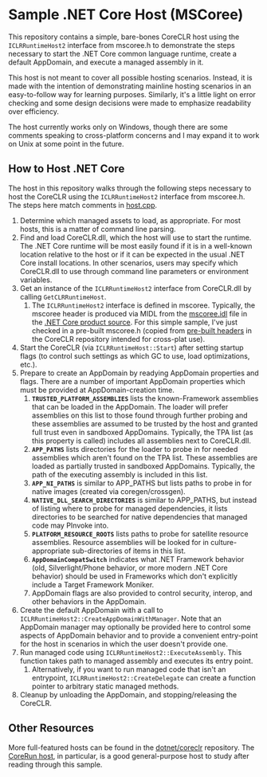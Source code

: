 Sample .NET Core Host (MSCoree)
=============================

This repository contains a simple, bare-bones CoreCLR host using the `ICLRRuntimeHost2` interface from mscoree.h to demonstrate the steps necessary to start the .NET Core common language runtime, create a default AppDomain, and execute a managed assembly in it.

This host is not meant to cover all possible hosting scenarios. Instead, it is made with the intention of demonstrating mainline hosting scenarios in an easy-to-follow way for learning purposes. Similarly, it's a little light on error checking and some design decisions were made to emphasize readability over efficiency.

The host currently works only on Windows, though there are some comments speaking to cross-platform concerns and I may expand it to work on Unix at some point in the future. 

How to Host .NET Core
---------------------

The host in this repository walks through the following steps necessary to host the CoreCLR using the `ICLRRuntimeHost2` interface from mscoree.h. The steps here match comments in [host.cpp](host.cpp).

1. Determine which managed assets to load, as appropriate. For most hosts, this is a matter of command line parsing.
2. Find and load CoreCLR.dll, which the host will use to start the runtime. The .NET Core runtime will be most easily found if it is in a well-known location relative to the host or if it can be expected in the usual .NET Core install locations. In other scenarios, users may specify which CoreCLR.dll to use through command line parameters or environment variables.
3. Get an instance of the `ICLRRuntimeHost2` interface from CoreCLR.dll by calling `GetCLRRuntimeHost`.
	1. The `ICLRRuntimeHost2` interface is defined in mscoree. Typically, the mscoree header is produced via MIDL from the [mscoree.idl](https://github.com/dotnet/coreclr/blob/master/src/inc/MSCOREE.IDL) file in the [.NET Core product source](https://github.com/dotnet/coreclr/). For this simple sample, I've just checked in a pre-built mscoree.h (copied from [pre-built headers](https://github.com/dotnet/coreclr/tree/master/src/pal/prebuilt/inc) in the CoreCLR repository intended for cross-plat use).
4. Start the CoreCLR (via `ICLRRuntimeHost::Start`) after setting startup flags (to control such settings as which GC to use, load optimizations, etc.).
5.  Prepare to create an AppDomain by readying AppDomain properties and flags. There are a number of important AppDomain properties which must be provided at AppDomain-creation time.
	1. **`TRUSTED_PLATFORM_ASSEMBLIES`** lists the known-Framework assemblies that can be loaded in the AppDomain. The loader will prefer assemblies on this list to those found through further probing and these assemblies are assumed to be trusted by the host and granted full trust even in sandboxed AppDomains. Typically, the TPA list (as this property is called) includes all assemblies next to CoreCLR.dll.
	2. **`APP_PATHS`** lists directories for the loader to probe in for needed assemblies which aren't found on the TPA list. These assemblies are loaded as partially trusted in sandboxed AppDomains. Typically, the path of the executing assembly is included in this list.
	3. **`APP_NI_PATHS`** is similar to APP_PATHS but lists paths to probe in for native images (created via coregen/crossgen).
	4. **`NATIVE_DLL_SEARCH_DIRECTORIES`** is similar to APP_PATHS, but instead of listing where to probe for managed dependencies, it lists directories to be searched for native dependencies that managed code may PInvoke into.
	5. **`PLATFORM_RESOURCE_ROOTS`** lists paths to probe for satellite resource assemblies. Resource assemblies will be looked for in culture-appropriate sub-directories of items in this list.
	6. **`AppDomainCompatSwitch`** indicates what .NET Framework behavior (old, Silverlight/Phone behavior, or more modern .NET Core behavior) should be used in Frameworks which don't explicitly include a Target Framework Moniker. 
	7.  AppDomain flags are also provided to control security, interop, and other behaviors in the AppDomain. 
6. Create the default AppDomain with a call to `ICLRRuntimeHost2::CreateAppDomainWithManager`. Note that an AppDomain manager may optionally be provided here to control some aspects of AppDomain behavior and to provide a convenient entry-point for the host in scenarios in which the user doesn't provide one.
7. Run managed code using `ICLRRuntimeHost2::ExecuteAssembly`. This function takes path to managed assembly and executes its entry point.
	1. Alternatively, if you want to run managed code that isn't an entrypoint, `ICLRRuntimeHost2::CreateDelegate` can create a function pointer to arbitrary static managed methods.
8. Cleanup by unloading the AppDomain, and stopping/releasing the CoreCLR.

Other Resources
---------------

More full-featured hosts can be found in the [dotnet/coreclr](https://github.com/dotnet/coreclr/tree/master/src/coreclr/hosts) repository. The [CoreRun host](https://github.com/dotnet/coreclr/tree/master/src/coreclr/hosts/corerun), in particular, is a good general-purpose host to study after reading through this sample.
